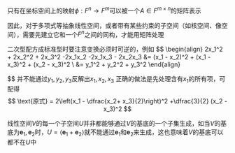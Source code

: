 只有在坐标空间上的映射$\phi: F^n \to F^m$可以被一个$A \in F^{m \times n}$的矩阵表示

因此，对于多项式等抽象线性空间，或者带有某些约束的子空间（如核空间、像空间），需要先建立它和一个$F^n$之间的同构，才能用矩阵处理

二次型配方成标准型时要注意变换必须时可逆的，例如
$$
\begin{align}
2x_1^2 + 2x_2^2 + 2x_3^2 -2x_1x_2 -2x_1x_3 - 2x_2x_3 &= (x_1 - x_2)^2 + (x_1 - x_3)^2 + (x_2 - x_3)^2  \\
&= y_1^2 + y_2^2 + y_3^2
\end{align}

$$
并不能通过$y_1,y_2,y_3$反解出$x_1, x_2, x_3$
正确的做法是先处理含有$x_1$的所有项，可配得
$$
\text{原式} = 2\left(x_1 - \dfrac{x_2+ x_3}{2}\right)^2 +\dfrac{3}{2} (x_2 - x_3)^2
$$

线性空间$V$的每一个子空间$U$并非都能够通过$V$的基底的一个子集生成，如当$V$的基底为$\boldsymbol e_1,\boldsymbol e_2$时，$U = \left< \boldsymbol e_1+\boldsymbol e_2 \right>$就不能通过$\boldsymbol e_1$和$\boldsymbol e_2$来生成，这也意味着$V$的基底可以都不在$U$中